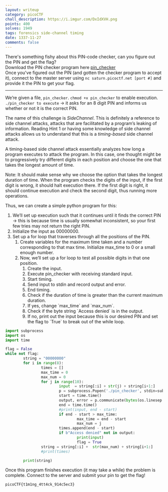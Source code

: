 ```yaml
---
layout: writeup
category: picoCTF
chall_description: https://i.imgur.com/DxIdXVH.png
points: 400
solves: 1949
tags: forensics side-channel timing
date: 1337-11-27
comments: false
---
```


There's something fishy about this PIN-code checker, can you figure out the PIN and get the flag?  
Download the PIN checker program here [pin_checker](https://github.com/Nightxade/ctf-writeups/tree/master/assets/CTFs/picoCTF/pin_checker)  
Once you've figured out the PIN (and gotten the checker program to accept it), connect to the master server using `nc saturn.picoctf.net [port #]` and provide it the PIN to get your flag.  

---

We’re given a file, `pin_checker`. `chmod +x pin_checker` to enable execution. `./pin_checker to execute` → it asks for an 8 digit PIN and informs us whether or not it is the correct PIN.  

The name of this challenge is *SideChannel*. This is definitely a reference to side channel attacks, attacks that are facilitated by a program’s leaking of information. Reading Hint 1 or having some knowledge of side channel attacks allows us to understand that this is a *timing-based* side channel attack.  

A timing-based side channel attack essentially analyzes how long a program executes to attack the program. In this case, one thought might be to progressively try different digits in each position and choose the one that takes the longest amount of time.  

Note: It should make sense why we choose the option that takes the longest duration of time. When the program checks the digits of the input, if the first digit is wrong, it should halt execution there. If the first digit is right, it should continue execution and check the second digit, thus running more operations.  

Thus, we can create a simple python program for this:  

<ol>
    <li>We’ll set up execution such that it continues until it finds the correct PIN → this is because time is usually somewhat inconsistent, so your first few tries may not return the right PIN.</li>
    <li>Initialize the input as 00000000.</li>
    <li>Set up a for loop that traverses through all the positions of the PIN.  
        <ol>
            <li>Create variables for the maximum time taken and a number corresponding to that max time. Initialize max_time to 0 or a small enough number.</li>
            <li>Now, we’ll set up a for loop to test all possible digits in that one position.
                <ol>
                    <li>Create the input.</li>
                    <li>Execute pin_checker with receiving standard input.</li>
                    <li>Start timing.</li>
                    <li>Send input to stdin and record output and error.</li>
                    <li>End timing.</li>
                    <li>Check if the duration of time is greater than the current maximum duration.</li>
                    <li>If yes, change `max_time` and `max_num`.</li>
                    <li>Check if the byte string `Access denied` is in the output.</li>
                    <li>If no, print out the input because this is our desired PIN and set the flag to `True` to break out of the while loop.</li>
                </ol>
            </li>
        </ol>
    </li>
</ol>

```py
import subprocess
import os
import time

flag = False
while not flag:
        string = "00000000"
        for i in range(8):
                times = []
                max_time = 0
                max_num = 0
                for j in range(10):
                        input  = string[:i] + str(j) + string[i+1:]
                        p = subprocess.Popen('./pin_checker', stdin=subprocess.PIPE, stdout=subprocess.PIPE) #NOTE: no shell=True here
                        start = time.time()
                        output, error = p.communicate(bytes(os.linesep.join([input]), 'ascii'))
                        end = time.time()
                        #print(input, end - start)
                        if end - start > max_time:
                                max_time = end - start
                                max_num = j
                        times.append(end - start)
                        if b"Access denied" not in output:
                                print(input)
                                flag = True
                string = string[:i] +  str(max_num) + string[i+1:]
                #print(times)

        print(string)
```

Once this program finishes execution (it may take a while) the problem is complete. Connect to the server and submit your pin to get the flag!  

    picoCTF{t1m1ng_4tt4ck_914c5ec3}

